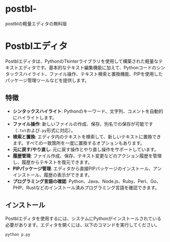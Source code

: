# postbl-
postblの軽量エディタの無料版

# Postblエディタ

Postblエディタは、PythonのTkinterライブラリを使用して構築された軽量なテキストエディタです。基本的なテキスト編集機能に加えて、Pythonコードのシンタックスハイライト、ファイル操作、テキスト検索と置換機能、PIPを使用したパッケージ管理ツールなどを提供します。

## 特徴

- **シンタックスハイライト**: Pythonのキーワード、文字列、コメントを自動的にハイライトします。
- **ファイル操作**: 新しいファイルの作成、保存、別名での保存が可能です（`.txt`および`.py`形式に対応）。
- **検索と置換**: エディタ内のテキストを検索して、新しいテキストに置換できます。すべての一致箇所を一度に置換するオプションもあります。
- **元に戻す/やり直し**: 元に戻す操作とやり直し操作をサポートしています。
- **履歴管理**: ファイル作成、保存、テキスト変更などのアクション履歴を管理し、履歴からテキストを復元できます。
- **PIPパッケージ管理**: エディタから直接PIPパッケージのインストール、アンインストール、履歴の表示ができます。
- **プログラミング言語の確認**: Python、Java、Node.js、Ruby、Perl、Go、PHP、Rustなどのインストール済みプログラミング言語を確認できます。

## インストール

Postblエディタを使用するには、システムにPythonがインストールされている必要があります。エディタを開くには、以下のコマンドを実行してください。

```bash
python p.py
